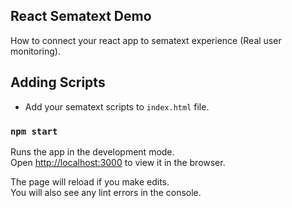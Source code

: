 ## React Sematext Demo

How to connect your react app to sematext experience (Real user monitoring).

## Adding Scripts

- Add your sematext scripts to `index.html` file.

### `npm start`

Runs the app in the development mode.<br />
Open [http://localhost:3000](http://localhost:3000) to view it in the browser.

The page will reload if you make edits.<br />
You will also see any lint errors in the console.
